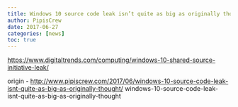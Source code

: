 ```yaml
---
title: Windows 10 source code leak isn’t quite as big as originally thought
author: PipisCrew
date: 2017-06-27
categories: [news]
toc: true
---
```


https://www.digitaltrends.com/computing/windows-10-shared-source-initiative-leak/

origin - http://www.pipiscrew.com/2017/06/windows-10-source-code-leak-isnt-quite-as-big-as-originally-thought/ windows-10-source-code-leak-isnt-quite-as-big-as-originally-thought